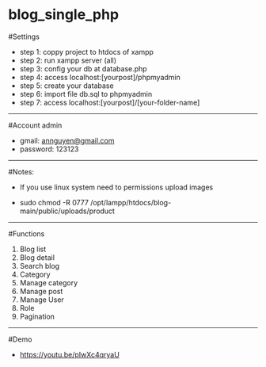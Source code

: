 # blog_single_php
#Settings
- step 1: coppy project to htdocs of xampp
- step 2: run xampp server (all)
- step 3: config your db at database.php
- step 4: access localhost:[yourpost]/phpmyadmin
- step 5: create your database
- step 6: import file db.sql to phpmyadmin
- step 7: access localhost:[yourpost]/[your-folder-name]
----------------------------------------------------------------
#Account admin
- gmail: annguyen@gmail.com
- password: 123123
----------------------------------------------------------------
#Notes:
- If you use linux system need to permissions upload images
+ sudo chmod -R 0777 /opt/lampp/htdocs/blog-main/public/uploads/product 
----------------------------------------------------------------
#Functions
1. Blog list
2. Blog detail
3. Search blog
4. Category
5. Manage category
6. Manage post
7. Manage User
8. Role
9. Pagination
--------------------------------------------
#Demo
+ https://youtu.be/pIwXc4qryaU


